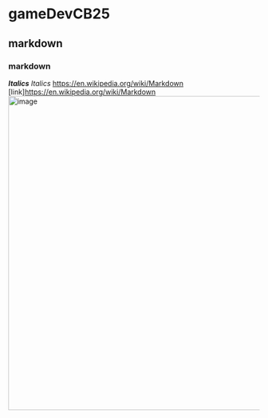 # gameDevCB25
## markdown
### markdown
***Italics***
*Italics*
<https://en.wikipedia.org/wiki/Markdown>
[link]https://en.wikipedia.org/wiki/Markdown
<img width="1200" height="630" alt="image" src="https://github.com/user-attachments/assets/ed99547c-8cd9-4509-8bd9-c220141e1653" />
